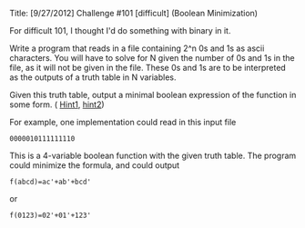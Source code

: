 Title: [9/27/2012] Challenge #101 [difficult] (Boolean Minimization)


For difficult 101, I thought I'd do something with binary in it.

Write a program that reads in a file containing 2^n 0s and 1s as ascii characters.  You will have to solve for N given the number of 0s and 1s in the file,
as it will not be given in the file.  These 0s and 1s are to be interpreted as the outputs of a truth table in N variables.  

Given this truth table, output a minimal boolean expression of the function in some form.  (
[Hint1](http://en.wikipedia.org/wiki/Quine%E2%80%93McCluskey_algorithm),        [hint2](http://en.wikipedia.org/wiki/Karnaugh_map))

For example, one implementation could read in this input file

    0000010111111110

This is a 4-variable boolean function with the given truth table.  The program could minimize the formula, and could output

    f(abcd)=ac'+ab'+bcd'

or 
    
    f(0123)=02'+01'+123'